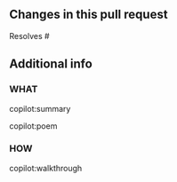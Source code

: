 <!--

Before working on a contribution, you must determine on which branch you need to work:
- Bug fix: choose the latest maintenance branch `10.5`
- Feature/Improvement: choose `11.x` 

> All bug fixes merged into the latest maintenance branch are also merged to the current dev branch (`11.x`) on a regular basis.

## Please make sure your PR complies with all of the following points: 
- [ ] Read and accept our [contributing guidelines](/CONTRIBUTING.md) before you submit a PR.
- [ ] Features need to be proper documented in `doc/` 
- [ ] Bugfixes need a short guide how to reproduce them -> target branch is the oldest supported maintenance branch, e.g. `10.5` (see Readme.md for the list of supported versions)
- [ ] Meet all coding standards (see PhpStan actions) 

**Don't submit a PR if it doesn't comply, it'll be closed without a comment!**
-->  
  

## Changes in this pull request  
Resolves #

## Additional info

### WHAT
copilot:summary

copilot:poem

### HOW
copilot:walkthrough

